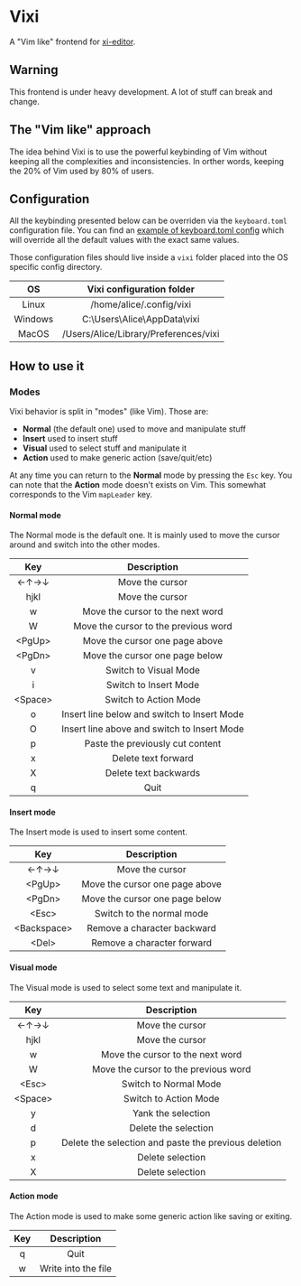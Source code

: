 # Vixi

A "Vim like" frontend for [xi-editor](https://github.com/xi-editor/xi-editor).

## Warning

This frontend is under heavy development. A lot of stuff can break and change.


## The "Vim like" approach

The idea behind Vixi is to use the powerful keybinding of Vim without keeping
all the complexities and inconsistencies. In orther words, keeping the 20% of
Vim used by 80% of users.


## Configuration

All the keybinding presented below can be overriden via the `keyboard.toml`
configuration file. You can find an [example of keyboard.toml config](./resources/keyboard.toml)
which will override all the default values with the exact same values.

Those configuration files should live inside a `vixi` folder placed into the
OS specific config directory.

|  **OS** |     **Vixi configuration folder**     |
|:-------:|:-------------------------------------:|
|  Linux  |        /home/alice/.config/vixi       |
| Windows |      C:\Users\Alice\AppData\vixi      |
|  MacOS  | /Users/Alice/Library/Preferences/vixi |


## How to use it

### Modes

Vixi behavior is split in "modes" (like Vim). Those are:
- **Normal** (the default one) used to move and manipulate stuff
- **Insert** used to insert stuff
- **Visual** used to select stuff and manipulate it
- **Action** used to make generic action (save/quit/etc)

At any time you can return to the **Normal** mode by pressing the `Esc` key.
You can note that the **Action** mode doesn't exists on Vim. This somewhat
corresponds to the Vim `mapLeader` key.


#### Normal mode

The Normal mode is the default one. It is mainly used to move the cursor around
and switch into the other modes.

|  **Key** |               **Description**               |
|:--------:|:-------------------------------------------:|
|   ←↑→↓   |               Move the cursor               |
|   hjkl   |               Move the cursor               |
|     w    |       Move the cursor to the next word      |
|     W    |     Move the cursor to the previous word    |
|  \<PgUp> |        Move the cursor one page above       |
|  \<PgDn> |        Move the cursor one page below       |
|     v    |            Switch to Visual Mode            |
|     i    |            Switch to Insert Mode            |
| \<Space> |            Switch to Action Mode            |
|     o    | Insert line below and switch to Insert Mode |
|     O    | Insert line above and switch to Insert Mode |
|     p    |       Paste the previously cut content      |
|     x    |             Delete text forward             |
|     X    |            Delete text backwards            |
|     q    |                    Quit                     |


#### Insert mode

The Insert mode is used to insert some content.

|    **Key**   |         **Description**        |
|:------------:|:------------------------------:|
|     ←↑→↓     |         Move the cursor        |
|    \<PgUp>   | Move the cursor one page above |
|    \<PgDn>   | Move the cursor one page below |
|    \<Esc>    |    Switch to the normal mode   |
| \<Backspace> |   Remove a character backward  |
|    \<Del>    |   Remove a character forward   |


#### Visual mode

The Visual mode is used to select some text and manipulate it.

|  **Key** |                     **Description**                   |
|:--------:|:-----------------------------------------------------:|
|   ←↑→↓   |                    Move the cursor                    |
|   hjkl   |                    Move the cursor                    |
|     w    |            Move the cursor to the next word           |
|     W    |          Move the cursor to the previous word         |
|  \<Esc>  |                 Switch to Normal Mode                 |
| \<Space> |                 Switch to Action Mode                 |
|     y    |                   Yank the selection                  |
|     d    |                  Delete the selection                 |
|     p    |  Delete the selection and paste the previous deletion |
|     x    |                    Delete selection                   |
|     X    |                    Delete selection                   |


#### Action mode

The Action mode is used to make some generic action like saving or exiting.

| **Key** |   **Description**   |
|:-------:|:-------------------:|
|    q    |         Quit        |
|    w    | Write into the file |

